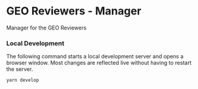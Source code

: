# GEO Reviewers - Manager

Manager for the GEO Reviewers

### Local Development

The following command starts a local development server and opens a browser window. Most changes are reflected live without having to restart the server.

```
yarn develop
```
